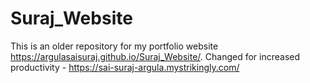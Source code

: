 # Suraj_Website

This is an older repository for my portfolio website https://argulasaisuraj.github.io/Suraj_Website/.
Changed for increased productivity - https://sai-suraj-argula.mystrikingly.com/
